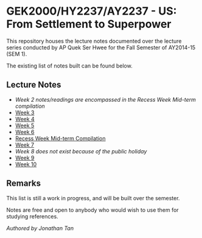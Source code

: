 # GEK2000/HY2237/AY2237 - US: From Settlement to Superpower

This repository houses the lecture notes documented over the lecture series conducted by AP Quek Ser Hwee for the Fall Semester of AY2014-15 (SEM 1).

The existing list of notes built can be found below.

## Lecture Notes
* *Week 2 notes/readings are encompassed in the Recess Week Mid-term compilation*
* [Week 3](https://github.com/jhowtan/gek2000/blob/master/week3.md)
* [Week 4](https://github.com/jhowtan/gek2000/blob/master/week4.md)
* [Week 5](https://github.com/jhowtan/gek2000/blob/master/week5.md)
* [Week 6](https://github.com/jhowtan/gek2000/blob/master/week6.md)
* [Recess Week Mid-term Compilation](https://github.com/jhowtan/gek2000/blob/master/summaries.md)
* [Week 7](https://github.com/jhowtan/gek2000/blob/master/week7.md)
* *Week 8 does not exist because of the public holiday*
* [Week 9](https://github.com/jhowtan/gek2000/blob/master/week9.md)
* [Week 10](https://github.com/jhowtan/gek2000/blob/master/week10.md)

## Remarks

This list is still a work in progress, and will be built over the semester.

Notes are free and open to anybody who would wish to use them for studying references.

*Authored by Jonathan Tan*
